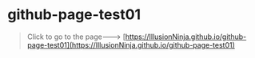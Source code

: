 # github-page-test01

>Click to go to the page---> [https://IllusionNinja.github.io/github-page-test01](https://IllusionNinja.github.io/github-page-test01)

